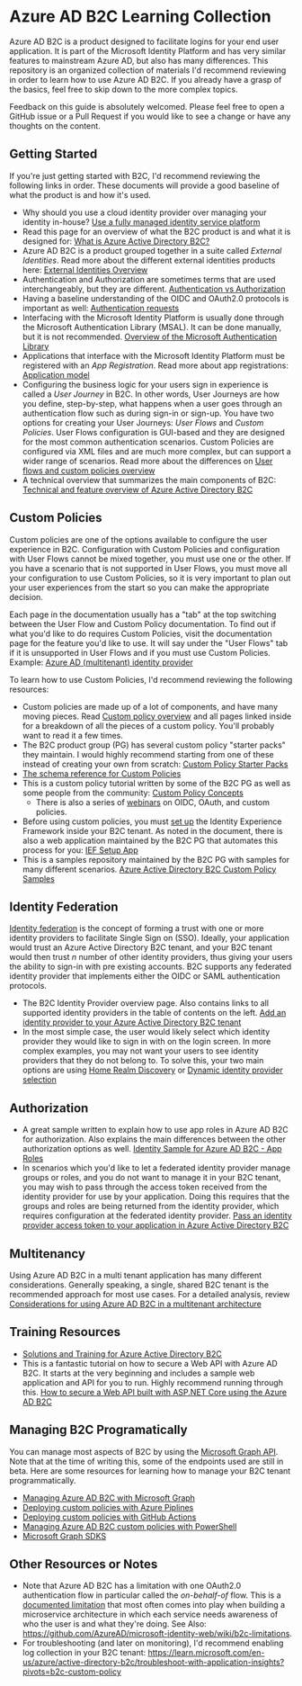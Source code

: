 # Azure AD B2C Learning Collection

Azure AD B2C is a product designed to facilitate logins for your end user application. It is part of the Microsoft Identity Platform and has very similar features to mainstream Azure AD, but also has many differences. This repository is an organized collection of materials I'd recommend reviewing in order to learn how to use Azure AD B2C. If you already have a grasp of the basics, feel free to skip down to the more complex topics.

Feedback on this guide is absolutely welcomed. Please feel free to open a GitHub issue or a Pull Request if you would like to see a change or have any thoughts on the content.

## Getting Started

If you're just getting started with B2C, I'd recommend reviewing the following links in order. These documents will provide a good baseline of what the product is and how it's used. 

- Why should you use a cloud identity provider over managing your identity in-house? [Use a fully managed identity service platform](https://learn.microsoft.com/en-us/azure/architecture/guide/design-principles/identity)
- Read this page for an overview of what the B2C product is and what it is designed for: [What is Azure Active Directory B2C?](https://learn.microsoft.com/en-us/azure/active-directory-b2c/overview)
- Azure AD B2C is a product grouped together in a suite called *External Identities*. Read more about the different external identities products here: [External Identities Overview](https://learn.microsoft.com/en-us/azure/active-directory/external-identities/external-identities-overview)
- Authentication and Authorization are sometimes terms that are used interchangeably, but they are different. [Authentication vs Authorization](https://learn.microsoft.com/en-us/azure/active-directory/develop/authentication-vs-authorization)
- Having a baseline understanding of the OIDC and OAuth2.0 protocols is important as well: [Authentication requests](https://learn.microsoft.com/en-us/azure/active-directory/develop/v2-app-types)
- Interfacing with the Microsoft Identity Platform is usually done through the Microsoft Authentication Library (MSAL). It can be done manually, but it is not recommended. [Overview of the Microsoft Authentication Library](https://learn.microsoft.com/en-us/azure/active-directory/develop/msal-overview)
- Applications that interface with the Microsoft Identity Platform must be registered with an *App Registration*. Read more about app registrations: [Application model](https://learn.microsoft.com/en-us/azure/active-directory/develop/application-model)
- Configuring the business logic for your users sign in experience is called a *User Journey* in B2C. In other words, User Journeys are how you define, step-by-step, what happens when a user goes through an authentication flow such as during sign-in or sign-up. You have two options for creating your User Journeys: *User Flows* and *Custom Policies*. User Flows configuration is GUI-based and they are designed for the most common authentication scenarios. Custom Policies are configured via XML files and are much more complex, but can support a wider range of scenarios. Read more about the differences on [User flows and custom policies overview](https://learn.microsoft.com/en-us/azure/active-directory-b2c/user-flow-overview)
- A technical overview that summarizes the main components of B2C: [Technical and feature overview of Azure Active Directory B2C](https://learn.microsoft.com/en-us/azure/active-directory-b2c/technical-overview)

## Custom Policies

Custom policies are one of the options available to configure the user experience in B2C. Configuration with Custom Policies and configuration with User Flows cannot be mixed together, you must use one or the other. If you have a scenario that is not supported in User Flows, you must move all your configuration to use Custom Policies, so it is very important to plan out your user experiences from the start so you can make the appropriate decision. 

Each page in the documentation usually has a "tab" at the top switching between the User Flow and Custom Policy documentation. To find out if what you'd like to do requires Custom Policies, visit the documentation page for the feature you'd like to use. It will say under the "User Flows" tab if it is unsupported in User Flows and if you must use Custom Policies. Example: [Azure AD (multitenant) identity provider](https://learn.microsoft.com/en-us/azure/active-directory-b2c/identity-provider-azure-ad-multi-tenant?pivots=b2c-user-flow)

To learn how to use Custom Policies, I'd recommend reviewing the following resources:

- Custom policies are made up of a lot of components, and have many moving pieces. Read [Custom policy overview](https://learn.microsoft.com/en-us/azure/active-directory-b2c/custom-policy-overview) and all pages linked inside for a breakdown of all the pieces of a custom policy. You'll probably want to read it a few times.
- The B2C product group (PG) has several custom policy "starter packs" they maintain. I would highly recommend starting from one of these instead of creating your own from scratch: [Custom Policy Starter Packs](https://github.com/Azure-Samples/active-directory-b2c-custom-policy-starterpack)
- [The schema reference for Custom Policies](https://learn.microsoft.com/en-us/azure/active-directory-b2c/technical-overview)
- This is a custom policy tutorial written by some of the B2C PG as well as some people from the community: [Custom Policy Concepts](https://azure-ad-b2c.github.io/azureadb2ccommunity.io/docs/custom-policy-concepts/)
  - There is also a series of [webinars](https://azure-ad-b2c.github.io/azureadb2ccommunity.io/training/recordings/) on OIDC, OAuth, and custom policies.
- Before using custom policies, you must [set up](https://learn.microsoft.com/en-us/azure/active-directory-b2c/tutorial-create-user-flows?pivots=b2c-custom-policy) the Identity Experience Framework inside your B2C tenant. As noted in the document, there is also a web application maintained by the B2C PG that automates this process for you: [IEF Setup App](https://aka.ms/iefsetup)
- This is a samples repository maintained by the B2C PG with samples for many different scenarios. [Azure Active Directory B2C Custom Policy Samples](https://github.com/azure-ad-b2c/samples)

## Identity Federation
[Identity federation](https://learn.microsoft.com/en-us/azure/active-directory/hybrid/whatis-fed) is the concept of forming a trust with one or more identity providers to facilitate Single Sign on (SSO). Ideally, your application would trust an Azure Active Directory B2C tenant, and your B2C tenant would then trust *n* number of other identity providers, thus giving your users the ability to sign-in with pre existing accounts. B2C supports any federated identity provider that implements either the OIDC or SAML authentication protocols. 

- The B2C Identity Provider overview page. Also contains links to all supported identity providers in the table of contents on the left. [Add an identity provider to your Azure Active Directory B2C tenant](https://learn.microsoft.com/en-us/azure/active-directory-b2c/add-identity-provider)
- In the most simple case, the user would likely select which identity provider they would like to sign in with on the login screen. In more complex examples, you may not want your users to see identity providers that they do not belong to. To solve this, your two main options are using [Home Realm Discovery](https://github.com/azure-ad-b2c/samples/tree/master/policies/default-home-realm-discovery) or [Dynamic identity provider selection](https://github.com/azure-ad-b2c/samples/tree/master/policies/idps-filter)

## Authorization

- A great sample written to explain how to use app roles in Azure AD B2C for authorization. Also explains the main differences between the other authorization options as well. [Identity Sample for Azure AD B2C - App Roles](https://github.com/azure-ad-b2c/api-connector-samples/tree/main/Authorization-AppRoles)
- In scenarios which you'd like to let a federated identity provider manage groups or roles, and you do not want to manage it in your B2C tenant, you may wish to pass through the access token received from the identity provider for use by your application. Doing this requires that the groups and roles are being returned from the identity provider, which requires configuration at the federated identity provider. [Pass an identity provider access token to your application in Azure Active Directory B2C](https://learn.microsoft.com/en-us/azure/active-directory-b2c/idp-pass-through-user-flow?pivots=b2c-custom-policy)

## Multitenancy 

Using Azure AD B2C in a multi tenant application has many different considerations. Generally speaking, a single, shared B2C tenant is the recommended approach for most use cases. For a detailed analysis, review [Considerations for using Azure AD B2C in a multitenant architecture](https://aka.ms/multitenancy/b2c)

## Training Resources

- [Solutions and Training for Azure Active Directory B2C](https://learn.microsoft.com/en-us/azure/active-directory-b2c/solution-articles)
- This is a fantastic tutorial on how to secure a Web API with Azure AD B2C. It starts at the very beginning and includes a sample web application and API for you to run. Highly recommend running through this. [How to secure a Web API built with ASP.NET Core using the Azure AD B2C](https://github.com/Azure-Samples/active-directory-aspnetcore-webapp-openidconnect-v2/tree/master/4-WebApp-your-API/4-2-B2C)


## Managing B2C Programatically

You can manage most aspects of B2C by using the [Microsoft Graph API](https://learn.microsoft.com/en-us/graph/use-the-api). Note that at the time of writing this, some of the endpoints used are still in beta. Here are some resources for learning how to manage your B2C tenant programmatically.

- [Managing Azure AD B2C with Microsoft Graph](https://learn.microsoft.com/en-us/azure/active-directory-b2c/microsoft-graph-operations)
- [Deploying custom policies with Azure Piplines](https://learn.microsoft.com/en-us/azure/active-directory-b2c/deploy-custom-policies-devops)
- [Deploying custom policies with GitHub Actions](https://learn.microsoft.com/en-us/azure/active-directory-b2c/deploy-custom-policies-github-action)
- [Managing Azure AD B2C custom policies with PowerShell](https://learn.microsoft.com/en-us/azure/active-directory-b2c/manage-custom-policies-powershell)
- [Microsoft Graph SDKS](https://learn.microsoft.com/en-us/graph/sdks/sdks-overview)


## Other Resources or Notes

- Note that Azure AD B2C has a limitation with one OAuth2.0 authentication flow in particular called the *on-behalf-of* flow. This is a [documented limitation](https://learn.microsoft.com/en-us/azure/active-directory-b2c/access-tokens) that most often comes into play when building a microservice architecture in which each service needs awareness of who the user is and what they're doing. See Also: https://github.com/AzureAD/microsoft-identity-web/wiki/b2c-limitations. 
- For troubleshooting (and later on monitoring), I'd recommend enabling log collection in your B2C tenant: https://learn.microsoft.com/en-us/azure/active-directory-b2c/troubleshoot-with-application-insights?pivots=b2c-custom-policy 